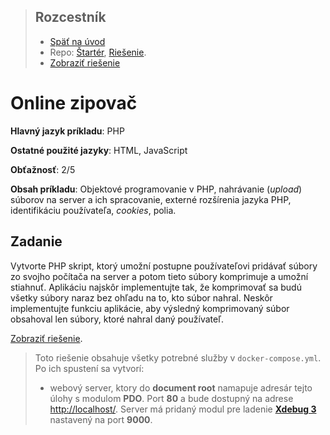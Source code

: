 <div class="hidden">

> ## Rozcestník
> - [Späť na úvod](../../README.md)
> - Repo: [Štartér](/../../tree/main/php/zipper), [Riešenie](/../../tree/solution/php/zipper).
> - [Zobraziť riešenie](riesenie.md)
</div>

# Online zipovač
<div class="info"> 

**Hlavný jazyk príkladu**: PHP

**Ostatné použité jazyky**: HTML, JavaScript

**Obťažnosť**: 2/5

**Obsah príkladu**: Objektové programovanie v PHP, nahrávanie (*upload*) súborov na server a ich spracovanie, externé rozšírenia jazyka PHP, identifikáciu používateľa, *cookies*, polia.
</div>

## Zadanie

Vytvorte PHP skript, ktorý umožní postupne používateľovi pridávať súbory zo svojho počítača na server a potom tieto súbory komprimuje a umožní stiahnuť. Aplikáciu najskôr implementujte tak, že komprimovať sa budú všetky súbory naraz bez ohľadu na to, kto súbor nahral. Neskôr implementujte funkciu aplikácie, aby výsledný komprimovaný súbor obsahoval len súbory, ktoré nahral daný používateľ.

<div class="hidden">

[Zobraziť riešenie](riesenie.md).

> Toto riešenie obsahuje všetky potrebné služby v `docker-compose.yml`. Po ich spustení sa vytvorí:
> - webový server, ktory do __document root__ namapuje adresár tejto úlohy s modulom __PDO__. Port __80__ a bude dostupný na adrese [http://localhost/](http://localhost/). Server má pridaný modul pre ladenie [__Xdebug 3__](https://xdebug.org/) nastavený na port __9000__.

</div>